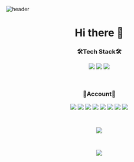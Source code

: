![header](https://capsule-render.vercel.app/api?type=wave&color=auto&height=300&section=header&text=Nahyun%20Cho&fontSize=90)

<h1 align=center> Hi there 👋 </h1>

<h3 align=center> 🛠Tech Stack🛠 </h3>
<p align=center>
<a href="https://www.instagram.com/c_04.nh/"><img src="https://img.shields.io/badge/Instagram-E4405F?style=flat-square&logo=Instagram&logoColor=white"/></a> 
<a href="https://m.facebook.com/profile.php"><img src="https://img.shields.io/badge/Facebook-1877F2?style=flat-square&logo=Facebook&logoColor=white"/></a>
<img src="https://img.shields.io/badge/Gmail-EA4335?style=flat-square&logo=Gmail&logoColor=white&link=mailto:w2038@e-mirim.hs.kr"/></a>
</p>
<br>
<h3 align=center> 🖤Account🖤 </h3>
<p align=center>
<img src="https://img.shields.io/badge/Java-007396?style=flat-square&logo=Java&logoColor=white"/></a>
<img src="https://img.shields.io/badge/Python-3766AB?style=flat-square&logo=Python&logoColor=white"/></a>
<img src="https://img.shields.io/badge/HTML5-E34F26?style=flat-square&logo=HTML5&logoColor=white"/></a>
<img src="https://img.shields.io/badge/JavaScript-F7DF1E?style=flat-square&logo=JavaScript&logoColor=white"/></a>
<img src="https://img.shields.io/badge/Android-3DDC84?style=flat-square&logo=Android&logoColor=white"/></a>
<img src="https://img.shields.io/badge/C-A8B9CC?style=flat-square&logo=C&logoColor=white"/></a>
<img src="https://img.shields.io/badge/PHP-777BB4?style=flat-square&logo=PHP&logoColor=white"/></a>
<img src="https://img.shields.io/badge/MySQL-4479A1?style=flat-square&logo=MySQL&logoColor=white"/></a>
</p>
<br>
<p align=center>
<img src="https://github-readme-stats.vercel.app/api/top-langs/?username=c04nh&theme=radical&card_width=350px&langs_count=10"/>
 </p>
<br>
<p align=center>
<img src="https://github-readme-stats.vercel.app/api?username=c04nh&show_icons=true&theme=radical&include_all_commits=true&line_height=30px"/>
 </p>

<!--
**c04nh/c04nh** is a ✨ _special_ ✨ repository because its `README.md` (this file) appears on your GitHub profile.

Here are some ideas to get you started:

- 🔭 I’m currently working on ...
- 🌱 I’m currently learning ...
- 👯 I’m looking to collaborate on ...
- 🤔 I’m looking for help with ...
- 💬 Ask me about ...
- 📫 How to reach me: ...
- 😄 Pronouns: ...
- ⚡ Fun fact: ..
-->
